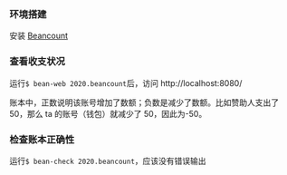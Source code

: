### 环境搭建

安装 [Beancount](http://furius.ca/beancount/)

### 查看收支状况

运行`$ bean-web 2020.beancount`后，访问 http://localhost:8080/

账本中，正数说明该账号增加了数额；负数是减少了数额。比如赞助人支出了 50，那么 ta 的账号（钱包）就减少了 50，因此为-50。

### 检查账本正确性

运行`$ bean-check 2020.beancount`，应该没有错误输出